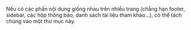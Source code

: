 Nếu có các phần nội dung giống nhau trên nhiều trang (chẳng hạn footer, sidebar, các hộp thông báo, danh sách tài liệu tham khảo...), có thể tách chúng vào một thư mục này.
